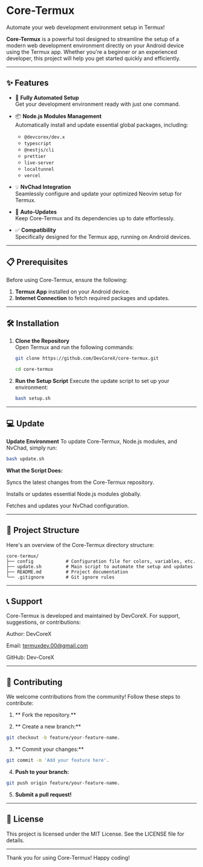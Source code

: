 # **Core-Termux**  
Automate your web development environment setup in Termux!  

**Core-Termux** is a powerful tool designed to streamline the setup of a modern web development environment directly on your Android device using the Termux app. Whether you're a beginner or an experienced developer, this project will help you get started quickly and efficiently.

---

## **✨ Features**  

- 🚀 **Fully Automated Setup**  
  Get your development environment ready with just one command.  

- 📦 **Node.js Modules Management**  
  Automatically install and update essential global packages, including:  
  - `@devcorex/dev.x`  
  - `typescript`  
  - `@nestjs/cli`  
  - `prettier`  
  - `live-server`  
  - `localtunnel`  
  - `vercel`  

- 💡 **NvChad Integration**  
  Seamlessly configure and update your optimized Neovim setup for Termux.  

- 🔄 **Auto-Updates**  
  Keep Core-Termux and its dependencies up to date effortlessly.  

- ✅ **Compatibility**  
  Specifically designed for the Termux app, running on Android devices.

---

## **📋 Prerequisites**  

Before using Core-Termux, ensure the following:  
1. **Termux App** installed on your Android device.  
2. **Internet Connection** to fetch required packages and updates.  

---

## **🛠 Installation**  

1. **Clone the Repository**  
   Open Termux and run the following commands:  
   ```bash
   git clone https://github.com/DevCoreX/core-termux.git
   ```
   ```bash
   cd core-termux
   ```

2. **Run the Setup Script**
   Execute the update script to set up your environment:
   ```bash
   bash setup.sh
   ```

---

## **💻 Update**

**Update Environment**
To update Core-Termux, Node.js modules, and NvChad, simply run:

```bash
bash update.sh
```

**What the Script Does:**

Syncs the latest changes from the Core-Termux repository.

Installs or updates essential Node.js modules globally.

Fetches and updates your NvChad configuration.

---

## **📂 Project Structure**

Here's an overview of the Core-Termux directory structure:

```
core-termux/
├── config            # Configuration file for colors, variables, etc.
├── update.sh         # Main script to automate the setup and updates
├── README.md         # Project documentation
└── .gitignore        # Git ignore rules
```

---

## **📞 Support**

Core-Termux is developed and maintained by DevCoreX. For support, suggestions, or contributions:

Author: DevCoreX

Email: termuxdev.00@gmail.com

GitHub: Dev-CoreX

---

## **🎉 Contributing**

We welcome contributions from the community! Follow these steps to contribute:

1. ** Fork the repository.**


2. ** Create a new branch:**
```bash
git checkout -b feature/your-feature-name.
```


3. ** Commit your changes:**

```bash
git commit -m 'Add your feature here'.
```

4. **Push to your branch:**
```bash
git push origin feature/your-feature-name.
```

5. **Submit a pull request!**

---

## **📄 License**

This project is licensed under the MIT License. See the LICENSE file for details.

---

Thank you for using Core-Termux! Happy coding!
